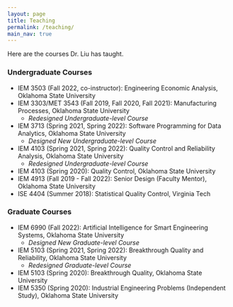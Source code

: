 ```yaml
---
layout: page
title: Teaching
permalink: /teaching/
main_nav: true
---
```


Here are the courses Dr. Liu has taught.

### Undergraduate Courses

* IEM 3503 (Fall 2022, co-instructor): Engineering Economic Analysis, Oklahoma State University
* IEM 3303/MET 3543 (Fall 2019, Fall 2020, Fall 2021): Manufacturing Processes, Oklahoma State University
    * *Redesigned Undergraduate-level Course* 
* IEM 3713 (Spring 2021, Spring 2022): Software Programming for Data Analytics, Oklahoma State University
    * *Designed New Undergraduate-level Course* 
* IEM 4103 (Spring 2021, Spring 2022):  Quality Control and Reliability Analysis, Oklahoma State University
    * *Redesigned Undergraduate-level Course* 
* IEM 4103 (Spring 2020): Quality Control, Oklahoma State University
* IEM 4913 (Fall 2019 - Fall 2022): Senior Design (Faculty Mentor), Oklahoma State University
* ISE 4404 (Summer 2018): Statistical Quality Control, Virginia Tech


### Graduate Courses

* IEM 6990 (Fall 2022): Artificial Intelligence for Smart Engineering Systems, Oklahoma State University
    * *Designed New Graduate-level Course*
* IEM 5103 (Spring 2021, Spring 2022): Breakthrough Quality and Reliability, Oklahoma State University
    * *Redesigned Graduate-level Course*
* IEM 5103 (Spring 2020): Breakthrough Quality, Oklahoma State University
* IEM 5350 (Spring 2020): Industrial Engineering Problems (Independent Study), Oklahoma State University


